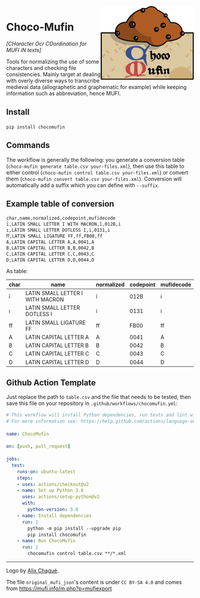<img src="./img/chocomufin.png" width="250" align="right">

# Choco-Mufin

*\[CHaracter Ocr COordination for MUFI iN texts\]*

Tools for normalizing the use of some characters and checking file consistencies. Mainly target at dealing with
overly diverse ways to transcribe medieval data (allographetic and graphematic for example) while keeping information
such as abbreviation, hence MUFI.

## Install

`pip install chocomufin`

## Commands

The workflow is generally the following: you generate a conversion table (`choco-mufin generate table.csv your-files.xml`), then
use this table to either control (`choco-mufin control table.csv your-files.xml`) or convert them (`choco-mufin convert table.csv your-files.xml`).
Conversion will automatically add a suffix which you can define with `--suffix`.

## Example table of conversion


```csv
char,name,normalized,codepoint,mufidecode
ī,LATIN SMALL LETTER I WITH MACRON,ĩ,012B,i
ı,LATIN SMALL LETTER DOTLESS I,i,0131,i
ﬀ,LATIN SMALL LIGATURE FF,ff,FB00,ff
A,LATIN CAPITAL LETTER A,A,0041,A
B,LATIN CAPITAL LETTER B,B,0042,B
C,LATIN CAPITAL LETTER C,C,0043,C
D,LATIN CAPITAL LETTER D,D,0044,D
```

As table:

| char | name                             | normalized | codepoint | mufidecode |
|------|----------------------------------|------------|-----------|------------|
| ī    | LATIN SMALL LETTER I WITH MACRON | ĩ          | 012B      | i          |
| ı    | LATIN SMALL LETTER DOTLESS I     | i          | 0131      | i          |
| ﬀ    | LATIN SMALL LIGATURE FF          | ff         | FB00      | ff         |
| A    | LATIN CAPITAL LETTER A           | A          | 0041      | A          |
| B    | LATIN CAPITAL LETTER B           | B          | 0042      | B          |
| C    | LATIN CAPITAL LETTER C           | C          | 0043      | C          |
| D    | LATIN CAPITAL LETTER D           | D          | 0044      | D          |


## Github Action Template 

Just replace the path to `table.csv` and the file that needs to be tested, then save this file on your repository in
`.github/workflows/chocomufin.yml`:

```yaml
# This workflow will install Python dependencies, run tests and lint with a single version of Python
# For more information see: https://help.github.com/actions/language-and-framework-guides/using-python-with-github-actions

name: ChocoMufin

on: [push, pull_request]

jobs:
  test:
    runs-on: ubuntu-latest
    steps:
    - uses: actions/checkout@v2
    - name: Set up Python 3.8
      uses: actions/setup-python@v2
      with:
        python-version: 3.8
    - name: Install dependencies
      run: |
        python -m pip install --upgrade pip
        pip install chocomufin
    - name: Run ChocoMufin
      run: |
        chocomufin control table.csv **/*.xml
```


---

Logo by [Alix Chagué](https://alix-tz.github.io).

The file `original_mufi_json`'s content is under `CC BY-SA 4.0` and comes from https://mufi.info/m.php?p=mufiexport 
